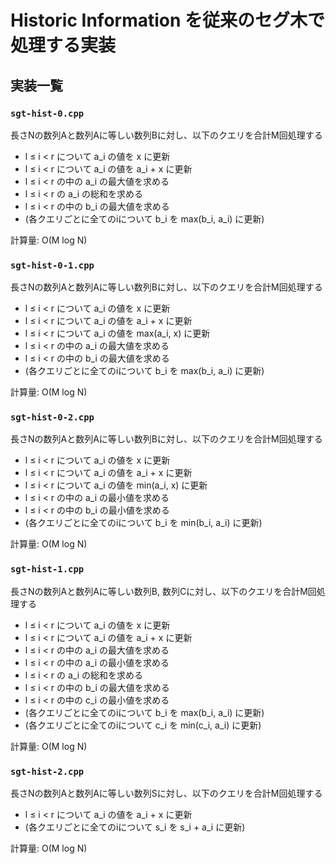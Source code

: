 # Historic Information を従来のセグ木で処理する実装

## 実装一覧

### `sgt-hist-0.cpp`

長さNの数列Aと数列Aに等しい数列Bに対し、以下のクエリを合計M回処理する

- l ≤ i < r について a_i の値を x に更新
- l ≤ i < r について a_i の値を a_i + x に更新
- l ≤ i < r の中の a_i の最大値を求める
- l ≤ i < r の a_i の総和を求める
- l ≤ i < r の中の b_i の最大値を求める
- (各クエリごとに全てのiについて b_i を max(b_i, a_i) に更新)

計算量: O(M log N)

### `sgt-hist-0-1.cpp`

長さNの数列Aと数列Aに等しい数列Bに対し、以下のクエリを合計M回処理する

- l ≤ i < r について a_i の値を x に更新
- l ≤ i < r について a_i の値を a_i + x に更新
- l ≤ i < r について a_i の値を max(a_i, x) に更新
- l ≤ i < r の中の a_i の最大値を求める
- l ≤ i < r の中の b_i の最大値を求める
- (各クエリごとに全てのiについて b_i を max(b_i, a_i) に更新)

計算量: O(M log N)

### `sgt-hist-0-2.cpp`

長さNの数列Aと数列Aに等しい数列Bに対し、以下のクエリを合計M回処理する

- l ≤ i < r について a_i の値を x に更新
- l ≤ i < r について a_i の値を a_i + x に更新
- l ≤ i < r について a_i の値を min(a_i, x) に更新
- l ≤ i < r の中の a_i の最小値を求める
- l ≤ i < r の中の b_i の最小値を求める
- (各クエリごとに全てのiについて b_i を min(b_i, a_i) に更新)

計算量: O(M log N)

### `sgt-hist-1.cpp`

長さNの数列Aと数列Aに等しい数列B, 数列Cに対し、以下のクエリを合計M回処理する

- l ≤ i < r について a_i の値を x に更新
- l ≤ i < r について a_i の値を a_i + x に更新
- l ≤ i < r の中の a_i の最大値を求める
- l ≤ i < r の中の a_i の最小値を求める
- l ≤ i < r の a_i の総和を求める
- l ≤ i < r の中の b_i の最大値を求める
- l ≤ i < r の中の c_i の最小値を求める
- (各クエリごとに全てのiについて b_i を max(b_i, a_i) に更新)
- (各クエリごとに全てのiについて c_i を min(c_i, a_i) に更新)

計算量: O(M log N)

### `sgt-hist-2.cpp`

長さNの数列Aと数列Aに等しい数列Sに対し、以下のクエリを合計M回処理する

- l ≤ i < r について a_i の値を a_i + x に更新
- (各クエリごとに全てのiについて s_i を s_i + a_i に更新)

計算量: O(M log N)
